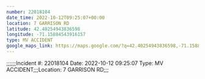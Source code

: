 ```yaml
---
number: 22018104
date_time: 2022-10-12T09:25:07+00:00
location: 7 GARRISON RD
latitude: 42.40254943836598
longitude: -71.15884543916157
type: MV ACCIDENT
google_maps_link: https://maps.google.com/?q=42.40254943836598,-71.15884543916157
---
```


;;;;;;Incident #: 22018104  Date: 2022-10-12 09:25:07   Type: MV ACCIDENT;;;Location: 7 GARRISON RD;;;
